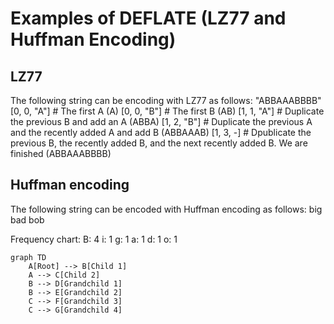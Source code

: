 # Examples of DEFLATE (LZ77 and Huffman Encoding)
## LZ77
The following string can be encoding with LZ77 as follows:
"ABBAAABBBB"
[0, 0, "A"] # The first A (A)
[0, 0, "B"] # The first B (AB)
[1, 1, "A"] # Duplicate the previous B and add an A (ABBA)
[1, 2, "B"] # Duplicate the previous A and the recently added A and add B (ABBAAAB)
[1, 3, -] # Dpublicate the previous B, the recently added B, and the next recently added B. We are finished (ABBAAABBBB)

## Huffman encoding
The following string can be encoded with Huffman encoding as follows:
big bad bob

Frequency chart:
B: 4
i: 1
g: 1
a: 1
d: 1
o: 1

```mermaid
graph TD
    A[Root] --> B[Child 1]
    A --> C[Child 2]
    B --> D[Grandchild 1]
    B --> E[Grandchild 2]
    C --> F[Grandchild 3]
    C --> G[Grandchild 4]
```
